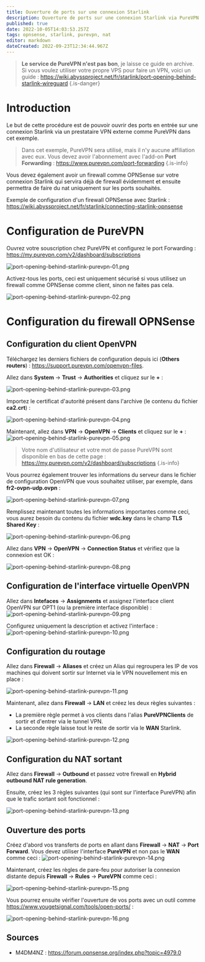 ```yaml
---
title: Ouverture de ports sur une connexion Starlink
description: Ouverture de ports sur une connexion Starlink via PureVPN
published: true
date: 2022-10-05T14:03:53.257Z
tags: opnsense, starlink, purevpn, nat
editor: markdown
dateCreated: 2022-09-23T12:34:44.967Z
---
```


> **Le service de PureVPN n'est pas bon**, je laisse ce guide en archive.
> Si vous voulez utiliser votre propre VPS pour faire un VPN, voici un guide : https://wiki.abyssproject.net/fr/starlink/port-opening-behind-starlink-wireguard
{.is-danger}




# Introduction
Le but de cette procédure est de pouvoir ouvrir des ports en entrée sur une connexion Starlink via un prestataire VPN externe comme PureVPN dans cet exemple.

> Dans cet exemple, PureVPN sera utilisé, mais il n'y aucune affiliation avec eux.
> Vous devez avoir l'abonnement avec l'add-on **Port Forwarding** : https://www.purevpn.com/port-forwarding
{.is-info}

Vous devez également avoir un firewall comme OPNSense sur votre connexion Starlink qui servira déjà de firewall évidemment et ensuite permettra de faire du nat uniquement sur les ports souhaités.

Exemple de configuration d'un firewall OPNSense avec Starlink : https://wiki.abyssproject.net/fr/starlink/connecting-starlink-opnsense


# Configuration de PureVPN

Ouvrez votre souscription chez PureVPN et configurez le port Forwarding : https://my.purevpn.com/v2/dashboard/subscriptions

![port-opening-behind-starlink-purevpn-01.png](/starlink/nat-behind-starlink/port-opening-behind-starlink-purevpn-01.png)


Activez-tous les ports, ceci est uniquement sécurisé si vous utilisez un firewall comme OPNSense comme client, sinon ne faites pas cela.

![port-opening-behind-starlink-purevpn-02.png](/starlink/nat-behind-starlink/port-opening-behind-starlink-purevpn-02.png)


# Configuration du firewall OPNSense

## Configuration du client OpenVPN

Téléchargez les derniers fichiers de configuration depuis ici (**Others routers**) : https://support.purevpn.com/openvpn-files.

Allez dans **System** -> **Trust** -> **Authorities** et cliquez sur le **+** :

![port-opening-behind-starlink-purevpn-03.png](/starlink/nat-behind-starlink/port-opening-behind-starlink-purevpn-03.png)

Importez le certificat d'autorité présent dans l'archive (le contenu du fichier **ca2.crt**) :

![port-opening-behind-starlink-purevpn-04.png](/starlink/nat-behind-starlink/port-opening-behind-starlink-purevpn-04.png)

Maintenant, allez dans **VPN** -> **OpenVPN** -> **Clients** et cliquez sur le **+** :
![port-opening-behind-starlink-purevpn-05.png](/starlink/nat-behind-starlink/port-opening-behind-starlink-purevpn-05.png)


> Votre nom d'utilisateur et votre mot de passe PureVPN sont disponible en bas de cette page : https://my.purevpn.com/v2/dashboard/subscriptions
{.is-info}


Vous pourrez également trouver les informations du serveur dans le fichier de configuration OpenVPN que vous souhaitez utiliser, par exemple, dans **fr2-ovpn-udp.ovpn** :

![port-opening-behind-starlink-purevpn-07.png](/starlink/nat-behind-starlink/port-opening-behind-starlink-purevpn-07.png)

Remplissez maintenant toutes les informations importantes comme ceci, vous aurez besoin du contenu du fichier **wdc.key** dans le champ **TLS Shared Key** :

![port-opening-behind-starlink-purevpn-06.png](/starlink/nat-behind-starlink/port-opening-behind-starlink-purevpn-06.png)

Allez dans **VPN** -> **OpenVPN** -> **Connection Status** et vérifiez que la connexion est OK :

![port-opening-behind-starlink-purevpn-08.png](/starlink/nat-behind-starlink/port-opening-behind-starlink-purevpn-08.png)


## Configuration de l'interface virtuelle OpenVPN

Allez dans **Intefaces** -> **Assignments** et assignez l'interface client OpenVPN sur OPT1 (ou la première interface disponible) :
![port-opening-behind-starlink-purevpn-09.png](/starlink/nat-behind-starlink/port-opening-behind-starlink-purevpn-09.png)


Configurez uniquement la description et activez l'interface : 
![port-opening-behind-starlink-purevpn-10.png](/starlink/nat-behind-starlink/port-opening-behind-starlink-purevpn-10.png)


## Configuration du routage

Allez dans **Firewall** -> **Aliases** et créez un Alias qui regroupera les IP de vos machines qui doivent sortir sur Internet via le VPN nouvellement mis en place :

![port-opening-behind-starlink-purevpn-11.png](/starlink/nat-behind-starlink/port-opening-behind-starlink-purevpn-11.png)

Maintenant, allez dans **Firewall** -> **LAN** et créez les deux règles suivantes :

- La première règle permet à vos clients dans l'alias **PureVPNClients** de sortir et d'entrer via le tunnel VPN.
- La seconde règle laisse tout le reste de sortir via le **WAN** Starlink.

![port-opening-behind-starlink-purevpn-12.png](/starlink/nat-behind-starlink/port-opening-behind-starlink-purevpn-12.png)

## Configuration du NAT sortant

Allez dans **Firewall** -> **Outbound** et passez votre firewall en **Hybrid outbound NAT rule generation**.

Ensuite, créez les 3 règles suivantes (qui sont sur l'interface PureVPN) afin que le trafic sortant soit fonctionnel :

![port-opening-behind-starlink-purevpn-13.png](/starlink/nat-behind-starlink/port-opening-behind-starlink-purevpn-13.png)


## Ouverture des ports

Créez d'abord vos transferts de ports en allant dans **Firewall** -> **NAT** -> **Port Forward**.
Vous devez utiliser l'interface **PureVPN** et non pas le **WAN** comme ceci : 
![port-opening-behind-starlink-purevpn-14.png](/starlink/nat-behind-starlink/port-opening-behind-starlink-purevpn-14.png)

Maintenant, créez les règles de pare-feu pour autoriser la connexion distante depuis **Firewall** -> **Rules** -> **PureVPN** comme ceci : 

![port-opening-behind-starlink-purevpn-15.png](/starlink/nat-behind-starlink/port-opening-behind-starlink-purevpn-15.png)


Vous pourrez ensuite vérifier l'ouverture de vos ports avec un outil comme https://www.yougetsignal.com/tools/open-ports/ :

![port-opening-behind-starlink-purevpn-16.png](/starlink/nat-behind-starlink/port-opening-behind-starlink-purevpn-16.png)

## Sources
- M4DM4NZ : https://forum.opnsense.org/index.php?topic=4979.0